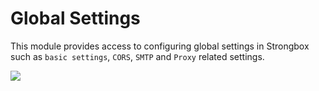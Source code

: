 # Global Settings

This module provides access to configuring global settings in Strongbox such as `basic settings`, `CORS`, `SMTP` and `Proxy`
related settings.

<img src="/assets/screenshots/07-global-settings.png" data-zoomable="true"/>
  
